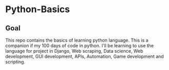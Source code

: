 # Python-Basics

## Goal
This repo contains the basics of learning python language. This is a companion if my 100 days of code in python. I'll be learning to use the language for project in Django, Web scraping, Data science, Web development, GUI development, APIs, Automation, Game development and scripting. 
